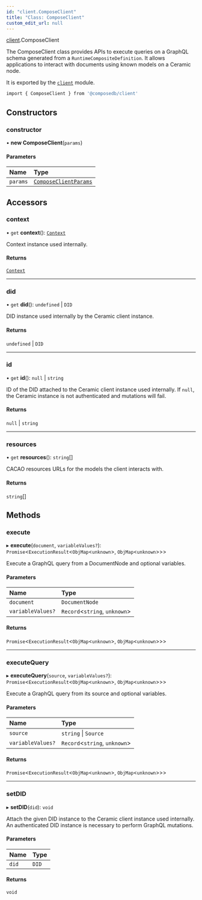 ```yaml
---
id: "client.ComposeClient"
title: "Class: ComposeClient"
custom_edit_url: null
---
```


[client](../modules/client.md).ComposeClient

The ComposeClient class provides APIs to execute queries on a GraphQL schema generated from a
`RuntimeCompositeDefinition`. It allows applications to interact with documents using known
models on a Ceramic node.

It is exported by the [`client`](../modules/client.md) module.

```sh
import { ComposeClient } from '@composedb/client'
```

## Constructors

### constructor

• **new ComposeClient**(`params`)

#### Parameters

| Name | Type |
| :------ | :------ |
| `params` | [`ComposeClientParams`](../modules/client.md#composeclientparams) |

## Accessors

### context

• `get` **context**(): [`Context`](client.Context.md)

Context instance used internally.

#### Returns

[`Context`](client.Context.md)

___

### did

• `get` **did**(): `undefined` \| `DID`

DID instance used internally by the Ceramic client instance.

#### Returns

`undefined` \| `DID`

___

### id

• `get` **id**(): ``null`` \| `string`

ID of the DID attached to the Ceramic client instance used internally. If `null`, the
Ceramic instance is not authenticated and mutations will fail.

#### Returns

``null`` \| `string`

___

### resources

• `get` **resources**(): `string`[]

CACAO resources URLs for the models the client interacts with.

#### Returns

`string`[]

## Methods

### execute

▸ **execute**(`document`, `variableValues?`): `Promise`<`ExecutionResult`<`ObjMap`<`unknown`\>, `ObjMap`<`unknown`\>\>\>

Execute a GraphQL query from a DocumentNode and optional variables.

#### Parameters

| Name | Type |
| :------ | :------ |
| `document` | `DocumentNode` |
| `variableValues?` | `Record`<`string`, `unknown`\> |

#### Returns

`Promise`<`ExecutionResult`<`ObjMap`<`unknown`\>, `ObjMap`<`unknown`\>\>\>

___

### executeQuery

▸ **executeQuery**(`source`, `variableValues?`): `Promise`<`ExecutionResult`<`ObjMap`<`unknown`\>, `ObjMap`<`unknown`\>\>\>

Execute a GraphQL query from its source and optional variables.

#### Parameters

| Name | Type |
| :------ | :------ |
| `source` | `string` \| `Source` |
| `variableValues?` | `Record`<`string`, `unknown`\> |

#### Returns

`Promise`<`ExecutionResult`<`ObjMap`<`unknown`\>, `ObjMap`<`unknown`\>\>\>

___

### setDID

▸ **setDID**(`did`): `void`

Attach the given DID instance to the Ceramic client instance used internally. An authenticated
DID instance is necessary to perform GraphQL mutations.

#### Parameters

| Name | Type |
| :------ | :------ |
| `did` | `DID` |

#### Returns

`void`
